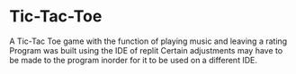 # Tic-Tac-Toe
A Tic-Tac Toe game with the function of playing music and leaving a rating 
Program was built using the IDE of replit
Certain adjustments may have to be made to the program inorder for it to be used on a different IDE.
